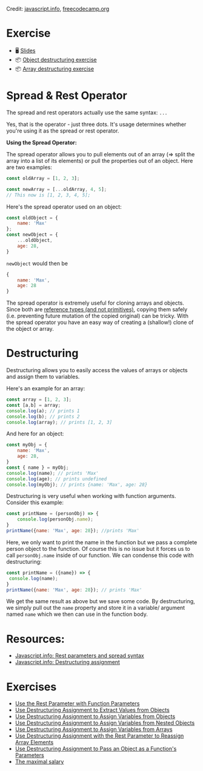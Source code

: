 Credit: [javascript.info](http://javascript.info), [freecodecamp.org](http://freecodecamp.org)

# Exercise
- 🖥  [Slides](https://docs.google.com/presentation/d/1nW1svdquV8yyv6oOL7eWV99z15BRheMroc1_mXK4s0o/edit#slide=id.gc38bd7d9bd_0_446)
- 📦 [Object destructuring exercise](https://codesandbox.io/s/object-destructuring-xlj5l?file=/src/App.js)
- 📦 [Array destructuring exercise](https://codesandbox.io/s/array-destructuring-335bk?file=/src/App.js)


# Spread & Rest Operator

The spread and rest operators actually use the same syntax: `...`

Yes, that is the operator - just three dots. It's usage determines whether you're using it as the spread or rest operator.

**Using the Spread Operator:**

The spread operator allows you to pull elements out of an array (=> split the array into a list of its elements) or pull the properties out of an object. Here are two examples:

```jsx
const oldArray = [1, 2, 3];
```

```jsx
const newArray = [...oldArray, 4, 5];
// This now is [1, 2, 3, 4, 5];
```

Here's the spread operator used on an object:

```jsx
const oldObject = {
	name: 'Max'
};
const newObject = {
	...oldObject,
	age: 28,
}
```

`newObject` would then be

```jsx
{
	name: 'Max',
	age: 28
}
```

The spread operator is extremely useful for cloning arrays and objects. Since both are [reference types (and not primitives)](https://www.youtube.com/watch?v=9ooYYRLdg_g&feature=youtu.be), copying them safely (i.e. preventing future mutation of the copied original) can be tricky. With the spread operator you have an easy way of creating a (shallow!) clone of the object or array.

# **Destructuring**

Destructuring allows you to easily access the values of arrays or objects and assign them to variables.

Here's an example for an array:

```jsx
const array = [1, 2, 3];
const [a,b] = array;
console.log(a); // prints 1
console.log(b); // prints 2
console.log(array); // prints [1, 2, 3]
```

And here for an object:

```jsx
const myObj = {
	name: 'Max',
	age: 28,
}
const { name } = myObj;
console.log(name); // prints 'Max'
console.log(age); // prints undefined
console.log(myObj); // prints {name: 'Max', age: 28}
```

Destructuring is very useful when working with function arguments. Consider this example:

```jsx
const printName = (personObj) => {
	console.log(personObj.name);
}
printName({name: 'Max', age: 28}); //prints 'Max'
```

Here, we only want to print the name in the function but we pass a complete person object to the function. Of course this is no issue but it forces us to call `personObj.name` inside of our function. We can condense this code with
destructuring:

```jsx
const printName = ({name}) => {
 console.log(name);
}
printName({name: 'Max', age: 28}); // prints 'Max'
```

We get the same result as above but we save some code. By destructuring, we simply pull out the `name` property and store it in a variable/ argument named `name` which we then can use in the function body.

# Resources:

- [Javascript.info: Rest parameters and spread syntax](https://javascript.info/rest-parameters-spread)
- [Javascript.info: Destructuring assignment](https://javascript.info/destructuring-assignment)

# Exercises

- [Use the Rest Parameter with Function Parameters](https://www.freecodecamp.org/learn/javascript-algorithms-and-data-structures/es6/use-the-rest-parameter-with-function-parameters)
- [Use Destructuring Assignment to Extract Values from Objects](https://www.freecodecamp.org/learn/javascript-algorithms-and-data-structures/es6/use-destructuring-assignment-to-extract-values-from-objects)
- [Use Destructuring Assignment to Assign Variables from Objects](https://www.freecodecamp.org/learn/javascript-algorithms-and-data-structures/es6/use-destructuring-assignment-to-assign-variables-from-objects)
- [Use Destructuring Assignment to Assign Variables from Nested Objects](https://www.freecodecamp.org/learn/javascript-algorithms-and-data-structures/es6/use-destructuring-assignment-to-assign-variables-from-nested-objects)
- [Use Destructuring Assignment to Assign Variables from Arrays](https://www.freecodecamp.org/learn/javascript-algorithms-and-data-structures/es6/use-destructuring-assignment-to-assign-variables-from-arrays)
- [Use Destructuring Assignment with the Rest Parameter to Reassign Array Elements](https://www.freecodecamp.org/learn/javascript-algorithms-and-data-structures/es6/use-destructuring-assignment-with-the-rest-parameter-to-reassign-array-elements)
- [Use Destructuring Assignment to Pass an Object as a Function's Parameters](https://www.freecodecamp.org/learn/javascript-algorithms-and-data-structures/es6/use-destructuring-assignment-to-pass-an-object-as-a-functions-parameters)
- [The maximal salary](https://javascript.info/task/max-salary)
